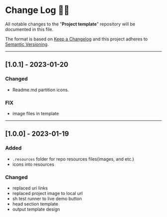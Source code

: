<!-- markdownlint-disable MD024-->
# **Change Log** 📜📝

All notable changes to the "**Project template**" repository will be documented in this file.

The format is based on [Keep a Changelog](https://keepachangelog.com/en/1.0.0/) and this project adheres to [Semantic Versioning](https://semver.org/spec/v2.0.0.html).

---
## [**1.0.1**] - 2023-01-20

### Changed
* Readme.md partition icons.

### FIX
* image files in template

---
## [**1.0.0**] - 2023-01-19

### Added

* `.resources` folder for repo resources files(images, and etc.)
* icons into resources

### Changed 

* replaced uri links
* replaced project image to local url
* sh test runner to live demo button
* head section template
* output template design